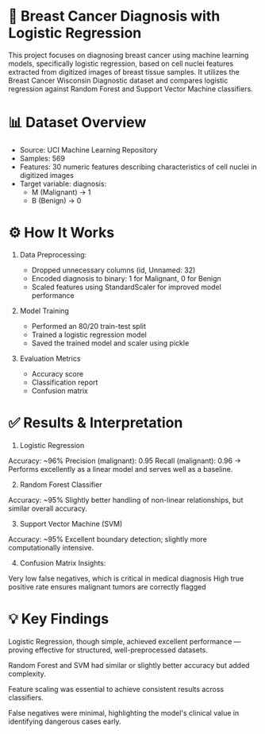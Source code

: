 # 🧬 Breast Cancer Diagnosis with Logistic Regression

This project focuses on diagnosing breast cancer using machine learning models, specifically logistic regression, based on cell nuclei features extracted from digitized images of breast tissue samples. It utilizes the Breast Cancer Wisconsin Diagnostic dataset and compares logistic regression against Random Forest and Support Vector Machine classifiers.

# 📊 Dataset Overview

- Source: UCI Machine Learning Repository
- Samples: 569
- Features: 30 numeric features describing characteristics of cell nuclei in digitized images
- Target variable: diagnosis:
    - M (Malignant) → 1
    - B (Benign) → 0
 
# ⚙️ How It Works

1. Data Preprocessing:
   - Dropped unnecessary columns (id, Unnamed: 32)
   - Encoded diagnosis to binary: 1 for Malignant, 0 for Benign
   - Scaled features using StandardScaler for improved model performance

2. Model Training
   - Performed an 80/20 train-test split
   - Trained a logistic regression model
   - Saved the trained model and scaler using pickle

3. Evaluation Metrics
   - Accuracy score
   - Classification report
   - Confusion matrix

# ✅ Results & Interpretation

1. Logistic Regression

Accuracy: ~96%
Precision (malignant): 0.95
Recall (malignant): 0.96
→ Performs excellently as a linear model and serves well as a baseline.

2. Random Forest Classifier

Accuracy: ~95%
Slightly better handling of non-linear relationships, but similar overall accuracy.

3. Support Vector Machine (SVM)

Accuracy: ~95%
Excellent boundary detection; slightly more computationally intensive.

4. Confusion Matrix Insights:

Very low false negatives, which is critical in medical diagnosis
High true positive rate ensures malignant tumors are correctly flagged


# 💡 Key Findings

Logistic Regression, though simple, achieved excellent performance — proving effective for structured, well-preprocessed datasets.

Random Forest and SVM had similar or slightly better accuracy but added complexity.

Feature scaling was essential to achieve consistent results across classifiers.

False negatives were minimal, highlighting the model's clinical value in identifying dangerous cases early.



